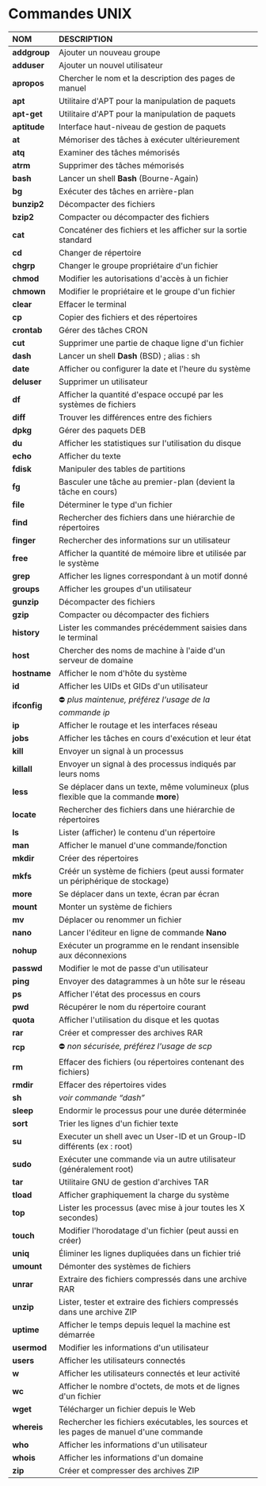 # Commandes UNIX

|NOM|DESCRIPTION|
|:--|:--|
|**addgroup**|Ajouter un nouveau groupe|
|**adduser**|Ajouter un nouvel utilisateur|
|**apropos**|Chercher le nom et la description des pages de manuel|
|**apt**|Utilitaire d'APT pour la manipulation de paquets|
|**apt-get**|Utilitaire d'APT pour la manipulation de paquets|
|**aptitude**|Interface haut-niveau de gestion de paquets|
|**at**|Mémoriser des tâches à exécuter ultérieurement|
|**atq**|Examiner des tâches mémorisés|
|**atrm**|Supprimer des tâches mémorisés|
|**bash**|Lancer un shell **Bash** (Bourne-Again)|
|**bg**|Exécuter des tâches en arrière-plan|
|**bunzip2**|Décompacter des fichiers|
|**bzip2**|Compacter ou décompacter des fichiers|
|**cat**|Concaténer des fichiers et les afficher sur la sortie standard|
|**cd**|Changer de répertoire|
|**chgrp**|Changer le groupe propriétaire d'un fichier|
|**chmod**|Modifier les autorisations d'accès à un fichier|
|**chmown**|Modifier le propriétaire et le groupe d'un fichier|
|**clear**|Effacer le terminal|
|**cp**|Copier des fichiers et des répertoires|
|**crontab**|Gérer des tâches CRON|
|**cut**|Supprimer une partie de chaque ligne d'un fichier|
|**dash**|Lancer un shell **Dash** (BSD) ; alias : sh|
|**date**|Afficher ou configurer la date et l'heure du système|
|**deluser**|Supprimer un utilisateur|
|**df**|Afficher la quantité d'espace occupé par les systèmes de fichiers|
|**diff**|Trouver les différences entre des fichiers|
|**dpkg**|Gérer des paquets DEB|
|**du**|Afficher les statistiques sur l'utilisation du disque|
|**echo**|Afficher du texte|
|**fdisk**|Manipuler des tables de partitions|
|**fg**|Basculer une tâche au premier-plan (devient la tâche en cours)|
|**file**|Déterminer le type d'un fichier|
|**find**|Rechercher des fichiers dans une hiérarchie de répertoires|
|**finger**|Rechercher des informations sur un utilisateur|
|**free**|Afficher la quantité de mémoire libre et utilisée par le système|-|
|**grep**|Afficher les lignes correspondant à un motif donné|
|**groups**|Afficher les groupes d'un utilisateur|
|**gunzip**|Décompacter des fichiers|
|**gzip**|Compacter ou décompacter des fichiers|
|**history**|Lister les commandes précédemment saisies dans le terminal|
|**host**|Chercher des noms de machine à l'aide d'un serveur de domaine|
|**hostname**|Afficher le nom d'hôte du système|
|**id**|Afficher les UIDs et GIDs d'un utilisateur|
|**ifconfig**|⛔ _plus maintenue, préférez l'usage de la commande ip_|
|**ip**|Afficher le routage et les interfaces réseau|
|**jobs**|Afficher les tâches en cours d'exécution et leur état|
|**kill**|Envoyer un signal à un processus|
|**killall**|Envoyer un signal à des processus indiqués par leurs noms|
|**less**|Se déplacer dans un texte, même volumineux (plus flexible que la commande **more**)|
|**locate**|Rechercher des fichiers dans une hiérarchie de répertoires|
|**ls**|Lister (afficher) le contenu d'un répertoire|
|**man**|Afficher le manuel d'une commande/fonction|
|**mkdir**|Créer des répertoires|
|**mkfs**|Créér un système de fichiers (peut aussi formater un périphérique de stockage)|
|**more**|Se déplacer dans un texte, écran par écran|
|**mount**|Monter un système de fichiers|
|**mv**|Déplacer ou renommer un fichier|
|**nano**|Lancer l'éditeur en ligne de commande **Nano**|
|**nohup**|Exécuter un programme en le rendant insensible aux déconnexions|
|**passwd**|Modifier le mot de passe d'un utilisateur|
|**ping**|Envoyer des datagrammes à un hôte sur le réseau|
|**ps**|Afficher l'état des processus en cours|
|**pwd**|Récupérer le nom du répertoire courant|
|**quota**|Afficher l'utilisation du disque et les quotas|
|**rar**|Créer et compresser des archives RAR|
|**rcp**|⛔ _non sécurisée, préférez l'usage de scp_|
|**rm**|Effacer des fichiers (ou répertoires contenant des fichiers)|
|**rmdir**|Effacer des répertoires vides|
|**sh**|_voir commande “dash”_|
|**sleep**|Endormir le processus pour une durée déterminée|
|**sort**|Trier les lignes d'un fichier texte|
|**su**|Executer un shell avec un User-ID et un Group-ID différents (ex : root)|
|**sudo**|Exécuter une commande via un autre utilisateur (généralement root)|
|**tar**|Utilitaire GNU de gestion d'archives TAR|
|**tload**|Afficher graphiquement la charge du système|
|**top**|Lister les processus (avec mise à jour toutes les X secondes)|
|**touch**|Modifier l'horodatage d'un fichier (peut aussi en créer)|
|**uniq**|Éliminer les lignes dupliquées dans un fichier trié|
|**umount**|Démonter des systèmes de fichiers|
|**unrar**|Extraire des fichiers compressés dans une archive RAR|
|**unzip**|Lister, tester et extraire des fichiers compressés dans une archive ZIP|
|**uptime**|Afficher le temps depuis lequel la machine est démarrée|
|**usermod**|Modifier les informations d'un utilisateur|
|**users**|Afficher les utilisateurs connectés|
|**w**|Afficher les utilisateurs connectés et leur activité|
|**wc**|Afficher le nombre d'octets, de mots et de lignes d'un fichier|
|**wget**|Télécharger un fichier depuis le Web|
|**whereis**|Rechercher les fichiers exécutables, les sources et les pages de manuel d'une commande|
|**who**|Afficher les informations d'un utilisateur|
|**whois**|Afficher les informations d'un domaine|
|**zip**|Créer et compresser des archives ZIP|
